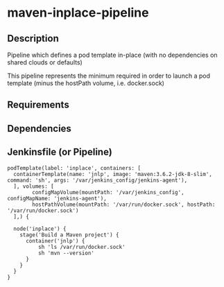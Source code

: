 # maven-inplace-pipeline

## Description

Pipeline which defines a pod template in-place (with no dependencies on shared clouds or defaults)

This pipeline represents the minimum required in order to launch a pod template (minus the
hostPath volume, i.e. docker.sock)

## Requirements

## Dependencies

## Jenkinsfile (or Pipeline)

```
podTemplate(label: 'inplace', containers: [
  containerTemplate(name: 'jnlp', image: 'maven:3.6.2-jdk-8-slim', command: 'sh', args: '/var/jenkins_config/jenkins-agent'),
  ], volumes: [
        configMapVolume(mountPath: '/var/jenkins_config', configMapName: 'jenkins-agent'),
        hostPathVolume(mountPath: '/var/run/docker.sock', hostPath: '/var/run/docker.sock')
  ],) {

  node('inplace') {
    stage('Build a Maven project') {
      container('jnlp') {
          sh 'ls /var/run/docker.sock'
          sh 'mvn --version'
      }
    }
  }
}
```
